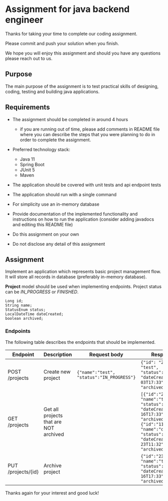 # Assignment for java backend engineer

Thanks for taking your time to complete our coding assignment.

Please commit and push your solution when you finish.

We hope you will enjoy this assignment and should you have any questions please reach out to us.

## Purpose

The main purpose of the assignment is to test practical skills of designing, coding, testing and building java applications.

## Requirements

* The assignment should be completed in around 4 hours
  *  if you are running out of time, please add comments in README file where you can describe the steps that you were planning to do in order to complete the assignment.

* Preferred technology stack:
  * Java 11
  * Spring Boot
  * JUnit 5  
  * Maven

* The application should be covered with unit tests and api endpoint tests

* The application should run with a single command

* For simplicity use an in-memory database

* Provide documentation of the implemented functionality and instructions on how to run the application (consider adding javadocs and editing this README file)

* Do this assignment on your own

* Do not disclose any detail of this assignment

## Assignment

Implement an application which represents basic project management flow. It will store all records in database (preferably in-memory
database).

**Project** model should be used when implementing endpoints. Project status can be *IN_PROGRESS* or *FINISHED*.


```
Long id;
String name;
StatusEnum status;
LocalDateTime dateCreated;
boolean archived;
```


### Endpoints

The following table describes the endpoints that should be implemented.



|Endpoint|Description|Request body|Response body|
|--------|-----------|------------|-------------|
|POST /projects|Create new project|```{"name":"test", "status":"IN_PROGRESS"}```|```{"id": "234", "name": "test", "status":"IN_PROGRESS", "dateCreated":"2021-08-03T17:33", "archived":false}```
|GET /projects|Get all projects that are NOT archived| |```[{"id":"234", "name":"test", "status":"IN_PROGRESS", "dateCreated":"2021-03-16T17:33", "archived":false}, {"id":"112", "name":"demo", "status":"FINISHED", "dateCreated":"2021-02-23T11:32", "archived":false}]```|
|PUT /projects/{id}|Archive project| |```{"id":"234", "name":"test", "status":"IN_PROGRESS", "dateCreated":"2021-03-16T17:33", "archived":true}```|


Thanks again for your interest and good luck!

